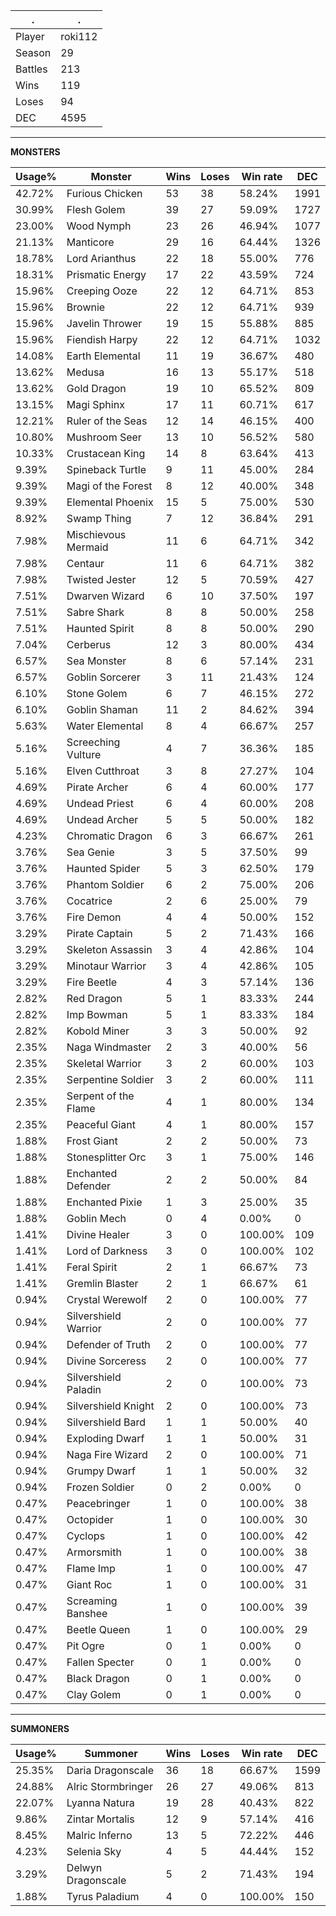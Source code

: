 .|.
|-|-
Player|roki112
Season|29
Battles|213
Wins|119
Loses|94
DEC|4595

---
**MONSTERS**

Usage%|Monster|Wins|Loses|Win rate|DEC|
-|-|-|-|-|-|
42.72%|Furious Chicken|53|38|58.24%|1991|
30.99%|Flesh Golem|39|27|59.09%|1727|
23.00%|Wood Nymph|23|26|46.94%|1077|
21.13%|Manticore|29|16|64.44%|1326|
18.78%|Lord Arianthus|22|18|55.00%|776|
18.31%|Prismatic Energy|17|22|43.59%|724|
15.96%|Creeping Ooze|22|12|64.71%|853|
15.96%|Brownie|22|12|64.71%|939|
15.96%|Javelin Thrower|19|15|55.88%|885|
15.96%|Fiendish Harpy|22|12|64.71%|1032|
14.08%|Earth Elemental|11|19|36.67%|480|
13.62%|Medusa|16|13|55.17%|518|
13.62%|Gold Dragon|19|10|65.52%|809|
13.15%|Magi Sphinx|17|11|60.71%|617|
12.21%|Ruler of the Seas|12|14|46.15%|400|
10.80%|Mushroom Seer|13|10|56.52%|580|
10.33%|Crustacean King|14|8|63.64%|413|
9.39%|Spineback Turtle|9|11|45.00%|284|
9.39%|Magi of the Forest|8|12|40.00%|348|
9.39%|Elemental Phoenix|15|5|75.00%|530|
8.92%|Swamp Thing|7|12|36.84%|291|
7.98%|Mischievous Mermaid|11|6|64.71%|342|
7.98%|Centaur|11|6|64.71%|382|
7.98%|Twisted Jester|12|5|70.59%|427|
7.51%|Dwarven Wizard|6|10|37.50%|197|
7.51%|Sabre Shark|8|8|50.00%|258|
7.51%|Haunted Spirit|8|8|50.00%|290|
7.04%|Cerberus|12|3|80.00%|434|
6.57%|Sea Monster|8|6|57.14%|231|
6.57%|Goblin Sorcerer|3|11|21.43%|124|
6.10%|Stone Golem|6|7|46.15%|272|
6.10%|Goblin Shaman|11|2|84.62%|394|
5.63%|Water Elemental|8|4|66.67%|257|
5.16%|Screeching Vulture|4|7|36.36%|185|
5.16%|Elven Cutthroat|3|8|27.27%|104|
4.69%|Pirate Archer|6|4|60.00%|177|
4.69%|Undead Priest|6|4|60.00%|208|
4.69%|Undead Archer|5|5|50.00%|182|
4.23%|Chromatic Dragon|6|3|66.67%|261|
3.76%|Sea Genie|3|5|37.50%|99|
3.76%|Haunted Spider|5|3|62.50%|179|
3.76%|Phantom Soldier|6|2|75.00%|206|
3.76%|Cocatrice|2|6|25.00%|79|
3.76%|Fire Demon|4|4|50.00%|152|
3.29%|Pirate Captain|5|2|71.43%|166|
3.29%|Skeleton Assassin|3|4|42.86%|104|
3.29%|Minotaur Warrior|3|4|42.86%|105|
3.29%|Fire Beetle|4|3|57.14%|136|
2.82%|Red Dragon|5|1|83.33%|244|
2.82%|Imp Bowman|5|1|83.33%|184|
2.82%|Kobold Miner|3|3|50.00%|92|
2.35%|Naga Windmaster|2|3|40.00%|56|
2.35%|Skeletal Warrior|3|2|60.00%|103|
2.35%|Serpentine Soldier|3|2|60.00%|111|
2.35%|Serpent of the Flame|4|1|80.00%|134|
2.35%|Peaceful Giant|4|1|80.00%|157|
1.88%|Frost Giant|2|2|50.00%|73|
1.88%|Stonesplitter Orc|3|1|75.00%|146|
1.88%|Enchanted Defender|2|2|50.00%|84|
1.88%|Enchanted Pixie|1|3|25.00%|35|
1.88%|Goblin Mech|0|4|0.00%|0|
1.41%|Divine Healer|3|0|100.00%|109|
1.41%|Lord of Darkness|3|0|100.00%|102|
1.41%|Feral Spirit|2|1|66.67%|73|
1.41%|Gremlin Blaster|2|1|66.67%|61|
0.94%|Crystal Werewolf|2|0|100.00%|77|
0.94%|Silvershield Warrior|2|0|100.00%|77|
0.94%|Defender of Truth|2|0|100.00%|77|
0.94%|Divine Sorceress|2|0|100.00%|77|
0.94%|Silvershield Paladin|2|0|100.00%|73|
0.94%|Silvershield Knight|2|0|100.00%|73|
0.94%|Silvershield Bard|1|1|50.00%|40|
0.94%|Exploding Dwarf|1|1|50.00%|31|
0.94%|Naga Fire Wizard|2|0|100.00%|71|
0.94%|Grumpy Dwarf|1|1|50.00%|32|
0.94%|Frozen Soldier|0|2|0.00%|0|
0.47%|Peacebringer|1|0|100.00%|38|
0.47%|Octopider|1|0|100.00%|30|
0.47%|Cyclops|1|0|100.00%|42|
0.47%|Armorsmith|1|0|100.00%|38|
0.47%|Flame Imp|1|0|100.00%|47|
0.47%|Giant Roc|1|0|100.00%|31|
0.47%|Screaming Banshee|1|0|100.00%|39|
0.47%|Beetle Queen|1|0|100.00%|29|
0.47%|Pit Ogre|0|1|0.00%|0|
0.47%|Fallen Specter|0|1|0.00%|0|
0.47%|Black Dragon|0|1|0.00%|0|
0.47%|Clay Golem|0|1|0.00%|0|

---
**SUMMONERS**

Usage%|Summoner|Wins|Loses|Win rate|DEC|
-|-|-|-|-|-|
25.35%|Daria Dragonscale|36|18|66.67%|1599|
24.88%|Alric Stormbringer|26|27|49.06%|813|
22.07%|Lyanna Natura|19|28|40.43%|822|
9.86%|Zintar Mortalis|12|9|57.14%|416|
8.45%|Malric Inferno|13|5|72.22%|446|
4.23%|Selenia Sky|4|5|44.44%|152|
3.29%|Delwyn Dragonscale|5|2|71.43%|194|
1.88%|Tyrus Paladium|4|0|100.00%|150|
